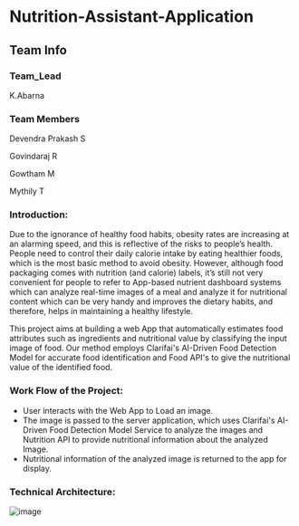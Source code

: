 Nutrition-Assistant-Application
================================

## Team Info ##

### Team_Lead
K.Abarna

### Team Members
Devendra Prakash S

Govindaraj R

Gowtham M

Mythily T

### Introduction: 

Due to the ignorance of healthy food habits, obesity rates are increasing at an alarming speed, and this is reflective of the risks to people’s health. People need to control their daily calorie intake by eating healthier foods, which is the most basic method to avoid obesity. However, although food packaging comes with nutrition (and calorie) labels, it’s still not very convenient for people to refer to App-based nutrient dashboard systems which can analyze real-time images of a meal and analyze it for nutritional content which can be very handy and improves the dietary habits, and therefore, helps in maintaining a healthy lifestyle.

This project aims at building a web App that automatically estimates food attributes such as ingredients and nutritional value by classifying the input image of food.  Our method employs Clarifai's AI-Driven Food Detection Model for accurate food identification and Food API's to give the nutritional value of the identified food.


### Work Flow of the Project:

- User interacts with the Web App to Load an image.
- The image is passed to the server application, which uses Clarifai's AI-Driven Food Detection Model Service to analyze the images and Nutrition API to provide nutritional information about the analyzed Image.
- Nutritional information of the analyzed image is returned to the app for display. 


### Technical Architecture:
![image](https://github.com/IBM-EPBL/IBM-Project-31904-1660206317/blob/master/Final%20Deliverables/Screenshot/Architecture/Architecture.png?raw=true)
